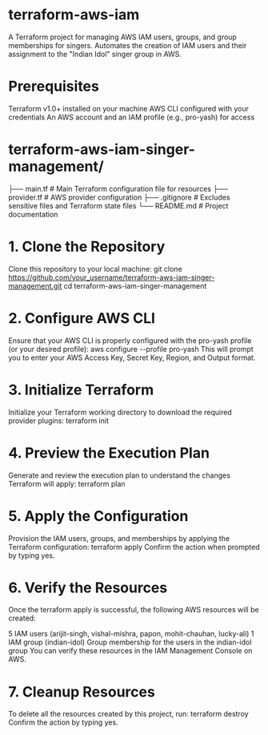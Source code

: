 # terraform-aws-iam
A Terraform project for managing AWS IAM users, groups, and group memberships for singers. Automates the creation of IAM users and their assignment to the "Indian Idol" singer group in AWS.

# Prerequisites
Terraform v1.0+ installed on your machine
AWS CLI configured with your credentials
An AWS account and an IAM profile (e.g., pro-yash) for access

# terraform-aws-iam-singer-management/
├── main.tf                # Main Terraform configuration file for resources
├── provider.tf            # AWS provider configuration
├── .gitignore             # Excludes sensitive files and Terraform state files
└── README.md              # Project documentation

# 1. Clone the Repository
Clone this repository to your local machine:
git clone https://github.com/your_username/terraform-aws-iam-singer-management.git
cd terraform-aws-iam-singer-management

# 2. Configure AWS CLI
Ensure that your AWS CLI is properly configured with the pro-yash profile (or your desired profile):
aws configure --profile pro-yash
This will prompt you to enter your AWS Access Key, Secret Key, Region, and Output format.

# 3. Initialize Terraform
Initialize your Terraform working directory to download the required provider plugins:
terraform init

# 4. Preview the Execution Plan
Generate and review the execution plan to understand the changes Terraform will apply:
terraform plan

# 5. Apply the Configuration
Provision the IAM users, groups, and memberships by applying the Terraform configuration:
terraform apply
Confirm the action when prompted by typing yes.

# 6. Verify the Resources
Once the terraform apply is successful, the following AWS resources will be created:

5 IAM users (arijit-singh, vishal-mishra, papon, mohit-chauhan, lucky-ali)
1 IAM group (indian-idol)
Group membership for the users in the indian-idol group
You can verify these resources in the IAM Management Console on AWS.

# 7. Cleanup Resources
To delete all the resources created by this project, run:
terraform destroy
Confirm the action by typing yes.








